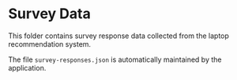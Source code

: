 # Survey Data

This folder contains survey response data collected from the laptop recommendation system.

The file `survey-responses.json` is automatically maintained by the application. 